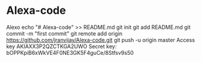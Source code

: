# Alexa-code
Alexo
echo "# Alexa-code" >> README.md
git init
git add README.md
git commit -m "first commit"
git remote add origin https://github.com/jranvijay/Alexa-code.git
git push -u origin master
Access key AKIAXX3P2QZCTKGA2UWO
Secret key: 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
